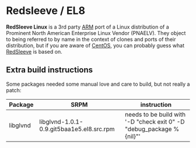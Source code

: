 # Redsleeve / EL8

**RedSleeve Linux** is a 3rd party [ARM](http://en.wikipedia.org/wiki/ARM_architecture) port of a Linux distribution of a Prominent North American Enterprise Linux Vendor (PNAELV). They object to being referred to by name in the context of clones and ports of their distribution, but if you are aware of [CentOS](http://en.wikipedia.org/wiki/CentOS), you can probably guess what [RedSleeve](http://www.redsleeve.org) is based on. 


## Extra build instructions

Some packages needed some manual love and care to build, but not really a patch:

| Package | SRPM | instruction
|---|---|---
| libglvnd | libglvnd-1.0.1-0.9.git5baa1e5.el8.src.rpm | needs to be build with '-D "check exit 0" -D "debug_package %{nil}"'

